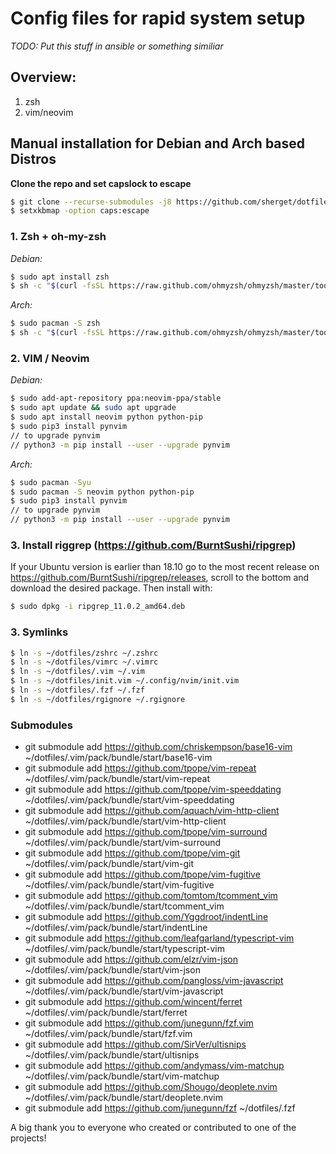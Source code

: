 # Config files for rapid system setup
*TODO: Put this stuff in ansible or something similiar*

## Overview:
1. zsh
2. vim/neovim

## Manual installation for Debian and Arch based Distros
**Clone the repo and set capslock to escape**
```bash
$ git clone --recurse-submodules -j8 https://github.com/sherget/dotfiles
$ setxkbmap -option caps:escape
```

### 1. Zsh + oh-my-zsh
*Debian:*
```bash
$ sudo apt install zsh
$ sh -c "$(curl -fsSL https://raw.github.com/ohmyzsh/ohmyzsh/master/tools/install.sh)"
```
*Arch:*
```bash
$ sudo pacman -S zsh
$ sh -c "$(curl -fsSL https://raw.github.com/ohmyzsh/ohmyzsh/master/tools/install.sh)"
```

### 2. VIM / Neovim
*Debian:*
```bash
$ sudo add-apt-repository ppa:neovim-ppa/stable
$ sudo apt update && sudo apt upgrade
$ sudo apt install neovim python python-pip
$ sudo pip3 install pynvim
// to upgrade pynvim
// python3 -m pip install --user --upgrade pynvim
```
*Arch:*
```bash
$ sudo pacman -Syu
$ sudo pacman -S neovim python python-pip
$ sudo pip3 install pynvim
// to upgrade pynvim
// python3 -m pip install --user --upgrade pynvim
```

### 3. Install riggrep (https://github.com/BurntSushi/ripgrep)
If your Ubuntu version is earlier than 18.10 go to the most recent release on
https://github.com/BurntSushi/ripgrep/releases, scroll to the bottom and download the desired package.
Then install with:
```bash
$ sudo dpkg -i ripgrep_11.0.2_amd64.deb
```

### 3. Symlinks
```bash
$ ln -s ~/dotfiles/zshrc ~/.zshrc
$ ln -s ~/dotfiles/vimrc ~/.vimrc
$ ln -s ~/dotfiles/.vim ~/.vim
$ ln -s ~/dotfiles/init.vim ~/.config/nvim/init.vim
$ ln -s ~/dotfiles/.fzf ~/.fzf
$ ln -s ~/dotfiles/rgignore ~/.rgignore
```

### Submodules
* git submodule add https://github.com/chriskempson/base16-vim ~/dotfiles/.vim/pack/bundle/start/base16-vim
* git submodule add https://github.com/tpope/vim-repeat ~/dotfiles/.vim/pack/bundle/start/vim-repeat
* git submodule add https://github.com/tpope/vim-speeddating ~/dotfiles/.vim/pack/bundle/start/vim-speeddating
* git submodule add https://github.com/aquach/vim-http-client ~/dotfiles/.vim/pack/bundle/start/vim-http-client
* git submodule add https://github.com/tpope/vim-surround ~/dotfiles/.vim/pack/bundle/start/vim-surround
* git submodule add https://github.com/tpope/vim-git ~/dotfiles/.vim/pack/bundle/start/vim-git
* git submodule add https://github.com/tpope/vim-fugitive ~/dotfiles/.vim/pack/bundle/start/vim-fugitive
* git submodule add https://github.com/tomtom/tcomment_vim ~/dotfiles/.vim/pack/bundle/start/tcomment_vim
* git submodule add https://github.com/Yggdroot/indentLine ~/dotfiles/.vim/pack/bundle/start/indentLine
* git submodule add https://github.com/leafgarland/typescript-vim ~/dotfiles/.vim/pack/bundle/start/typescript-vim
* git submodule add https://github.com/elzr/vim-json ~/dotfiles/.vim/pack/bundle/start/vim-json
* git submodule add https://github.com/pangloss/vim-javascript ~/dotfiles/.vim/pack/bundle/start/vim-javascript
* git submodule add https://github.com/wincent/ferret ~/dotfiles/.vim/pack/bundle/start/ferret
* git submodule add https://github.com/junegunn/fzf.vim ~/dotfiles/.vim/pack/bundle/start/fzf.vim
* git submodule add https://github.com/SirVer/ultisnips ~/dotfiles/.vim/pack/bundle/start/ultisnips
* git submodule add https://github.com/andymass/vim-matchup ~/dotfiles/.vim/pack/bundle/start/vim-matchup
* git submodule add https://github.com/Shougo/deoplete.nvim ~/dotfiles/.vim/pack/bundle/start/deoplete.nvim
* git submodule add https://github.com/junegunn/fzf ~/dotfiles/.fzf

A big thank you to everyone who created or contributed to one of the projects!
